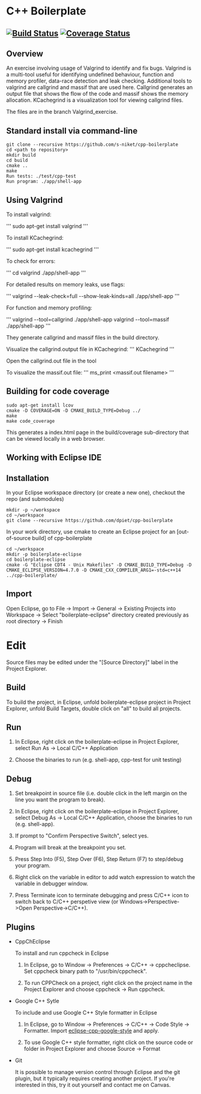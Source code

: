 # C++ Boilerplate
[![Build Status](https://travis-ci.org/s-niket/cpp-boilerplate.svg?branch=master)](https://travis-ci.org/dpiet/cpp-boilerplate)
[![Coverage Status](https://coveralls.io/repos/github/s-niket/cpp-boilerplate/badge.svg?branch=master)](https://coveralls.io/github/dpiet/cpp-boilerplate?branch=master)
---

## Overview

An exercise involving usage of Valgrind to identify and fix bugs. Valgrind is a multi-tool useful for identifying undefined behaviour, function and memory profiler, data-race detection and leak checking. Additional tools to valgrind are callgrind and massif that are used here. Callgrind generates an output file that shows the flow of the code and massif shows the memory allocation. KCachegrind is a visualization tool for viewing callgrind files.

The files are in the branch Valgrind_exercise. 

## Standard install via command-line
```
git clone --recursive https://github.com/s-niket/cpp-boilerplate
cd <path to repository>
mkdir build
cd build
cmake ..
make
Run tests: ./test/cpp-test
Run program: ./app/shell-app
```

## Using Valgrind 

To install valgrind:

'''
sudo apt-get install valgrind
'''

To install KCachegrind:

'''
sudo apt-get install kcachegrind
'''

To check for errors:

'''
cd <path to repo>
valgrind ./app/shell-app
'''

For detailed results on memory leaks, use flags: 

'''
valgrind --leak-check=full --show-leak-kinds=all ./app/shell-app
'''

For function and memory profiling:

'''
valgrind --tool=callgrind ./app/shell-app
valgrind --tool=massif ./app/shell-app
'''

They generate callgrind and massif files in the build directory.

Visualize the callgrind.output file in KCachegrind:
'''
KCachegrind
'''

Open the callgrind.out file in the tool

To visualize the massif.out file:
'''
ms_print <massif.out filename>
'''



## Building for code coverage
```
sudo apt-get install lcov
cmake -D COVERAGE=ON -D CMAKE_BUILD_TYPE=Debug ../
make
make code_coverage
```
This generates a index.html page in the build/coverage sub-directory that can be viewed locally in a web browser.

## Working with Eclipse IDE ##

## Installation

In your Eclipse workspace directory (or create a new one), checkout the repo (and submodules)
```
mkdir -p ~/workspace
cd ~/workspace
git clone --recursive https://github.com/dpiet/cpp-boilerplate
```

In your work directory, use cmake to create an Eclipse project for an [out-of-source build] of cpp-boilerplate

```
cd ~/workspace
mkdir -p boilerplate-eclipse
cd boilerplate-eclipse
cmake -G "Eclipse CDT4 - Unix Makefiles" -D CMAKE_BUILD_TYPE=Debug -D CMAKE_ECLIPSE_VERSION=4.7.0 -D CMAKE_CXX_COMPILER_ARG1=-std=c++14 ../cpp-boilerplate/
```

## Import

Open Eclipse, go to File -> Import -> General -> Existing Projects into Workspace -> 
Select "boilerplate-eclipse" directory created previously as root directory -> Finish

# Edit

Source files may be edited under the "[Source Directory]" label in the Project Explorer.


## Build

To build the project, in Eclipse, unfold boilerplate-eclipse project in Project Explorer,
unfold Build Targets, double click on "all" to build all projects.

## Run

1. In Eclipse, right click on the boilerplate-eclipse in Project Explorer,
select Run As -> Local C/C++ Application

2. Choose the binaries to run (e.g. shell-app, cpp-test for unit testing)


## Debug


1. Set breakpoint in source file (i.e. double click in the left margin on the line you want 
the program to break).

2. In Eclipse, right click on the boilerplate-eclipse in Project Explorer, select Debug As -> 
Local C/C++ Application, choose the binaries to run (e.g. shell-app).

3. If prompt to "Confirm Perspective Switch", select yes.

4. Program will break at the breakpoint you set.

5. Press Step Into (F5), Step Over (F6), Step Return (F7) to step/debug your program.

6. Right click on the variable in editor to add watch expression to watch the variable in 
debugger window.

7. Press Terminate icon to terminate debugging and press C/C++ icon to switch back to C/C++ 
perspetive view (or Windows->Perspective->Open Perspective->C/C++).


## Plugins

- CppChEclipse

    To install and run cppcheck in Eclipse

    1. In Eclipse, go to Window -> Preferences -> C/C++ -> cppcheclipse.
    Set cppcheck binary path to "/usr/bin/cppcheck".

    2. To run CPPCheck on a project, right click on the project name in the Project Explorer 
    and choose cppcheck -> Run cppcheck.


- Google C++ Sytle

    To include and use Google C++ Style formatter in Eclipse

    1. In Eclipse, go to Window -> Preferences -> C/C++ -> Code Style -> Formatter. 
    Import [eclipse-cpp-google-style][reference-id-for-eclipse-cpp-google-style] and apply.

    2. To use Google C++ style formatter, right click on the source code or folder in 
    Project Explorer and choose Source -> Format

[reference-id-for-eclipse-cpp-google-style]: https://raw.githubusercontent.com/google/styleguide/gh-pages/eclipse-cpp-google-style.xml

- Git

    It is possible to manage version control through Eclipse and the git plugin, but it typically requires creating another project. If you're interested in this, try it out yourself and contact me on Canvas.
